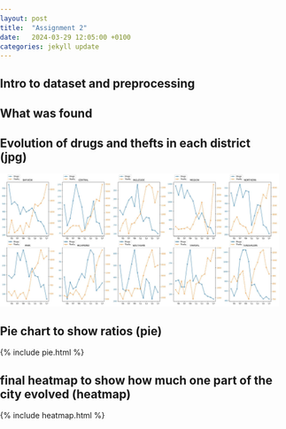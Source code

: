 ```yaml
---
layout: post
title:  "Assignment 2"
date:   2024-03-29 12:05:00 +0100
categories: jekyll update
---
```


<link rel="stylesheet" href="http://cdn.pydata.org/bokeh/release/bokeh-1.4.0.min.css" type="text/css" />
<script type="text/javascript" src="https://cdn.pydata.org/bokeh/release/bokeh-1.4.0.min.js"></script>
<script type="text/javascript">
    Bokeh.set_log_level("info");
</script>

## Intro to dataset and preprocessing

## What was found

## Evolution of drugs and thefts in each district (jpg)
![IMAGE ALT TEXT HERE](https://raw.githubusercontent.com/jonasmark97/SocialData/main/assignment2/drugs_and_thefts_in_pds.jpg)

## Pie chart to show ratios (pie)

{% include pie.html %}
<!-- similar : https://dmnfarrell.github.io/plotting/embed-bokeh-plots-jekyll -->



## final heatmap to show how much one part of the city evolved (heatmap)


{% include heatmap.html %}
<!-- https://rsandstroem.github.io/GeoMapsFoliumDemo.html -->


<html>
<head>
    <meta http-equiv="content-type" content="text/html; charset=UTF-8" />
        <script>
            L_NO_TOUCH = false;
            L_DISABLE_3D = false;
        </script>    
    <style>html, body {width: 100%;height: 100%;margin: 0;padding: 0;}</style>
    <style>#map {position:absolute;top:0;bottom:0;right:0;left:0;}</style>
    <script src="https://cdn.jsdelivr.net/npm/leaflet@1.9.3/dist/leaflet.js"></script>
    <script src="https://code.jquery.com/jquery-3.7.1.min.js"></script>
    <script src="https://cdn.jsdelivr.net/npm/bootstrap@5.2.2/dist/js/bootstrap.bundle.min.js"></script>
    <script src="https://cdnjs.cloudflare.com/ajax/libs/Leaflet.awesome-markers/2.0.2/leaflet.awesome-markers.js"></script>
    <link rel="stylesheet" href="https://cdn.jsdelivr.net/npm/leaflet@1.9.3/dist/leaflet.css"/>
    <link rel="stylesheet" href="https://cdn.jsdelivr.net/npm/bootstrap@5.2.2/dist/css/bootstrap.min.css"/>
    <link rel="stylesheet" href="https://netdna.bootstrapcdn.com/bootstrap/3.0.0/css/bootstrap.min.css"/>
    <link rel="stylesheet" href="https://cdn.jsdelivr.net/npm/@fortawesome/fontawesome-free@6.2.0/css/all.min.css"/>
    <link rel="stylesheet" href="https://cdnjs.cloudflare.com/ajax/libs/Leaflet.awesome-markers/2.0.2/leaflet.awesome-markers.css"/>
    <link rel="stylesheet" href="https://cdn.jsdelivr.net/gh/python-visualization/folium/folium/templates/leaflet.awesome.rotate.min.css"/>
            <meta name="viewport" content="width=device-width,
                initial-scale=1.0, maximum-scale=1.0, user-scalable=no" />
            <style>
                #map_de76939c3146833392966f46595a95da {
                    position: relative;
                    width: 100.0%;
                    height: 100.0%;
                    left: 0.0%;
                    top: 0.0%;
                }
                .leaflet-container { font-size: 1rem; }
            </style>
    <script src="https://cdn.jsdelivr.net/npm/iso8601-js-period@0.2.1/iso8601.min.js"></script>
    <script src="https://cdn.jsdelivr.net/npm/leaflet-timedimension@1.1.1/dist/leaflet.timedimension.min.js"></script>
    <script src="https://cdn.jsdelivr.net/gh/python-visualization/folium/folium/templates/pa7_hm.min.js"></script>
    <script src="https://cdn.jsdelivr.net/gh/python-visualization/folium/folium/templates/pa7_leaflet_hm.min.js"></script>
    <link rel="stylesheet" href="https://cdn.jsdelivr.net/npm/leaflet-timedimension@1.1.1/dist/leaflet.timedimension.control.css"/>
            <script>
                var TDHeatmap = L.TimeDimension.Layer.extend({
            initialize: function(data, options) {
                var heatmapCfg = {
                    radius: 15,
                    blur: 0.8,
                    maxOpacity: 1.,
                    scaleRadius: false,
                    useLocalExtrema: false,
                    latField: 'lat',
                    lngField: 'lng',
                    valueField: 'count',
                    defaultWeight : 1,
                };
                heatmapCfg = $.extend({}, heatmapCfg, options.heatmapOptions || {});
                var layer = new HeatmapOverlay(heatmapCfg);
                L.TimeDimension.Layer.prototype.initialize.call(this, layer, options);
                this._currentLoadedTime = 0;
                this._currentTimeData = {
                    data: []
                    };
                this.data= data;
                this.defaultWeight = heatmapCfg.defaultWeight || 1;
            },
            onAdd: function(map) {
                L.TimeDimension.Layer.prototype.onAdd.call(this, map);
                map.addLayer(this._baseLayer);
                if (this._timeDimension) {
                    this._getDataForTime(this._timeDimension.getCurrentTime());
                }
            },
            _onNewTimeLoading: function(ev) {
                this._getDataForTime(ev.time);
                return;
            },
            isReady: function(time) {
                return (this._currentLoadedTime == time);
            },
            _update: function() {
                this._baseLayer.setData(this._currentTimeData);
                return true;
            },
            _getDataForTime: function(time) {
                    delete this._currentTimeData.data;
                    this._currentTimeData.data = [];
                    var data = this.data[time-1];
                    for (var i = 0; i < data.length; i++) {
                        this._currentTimeData.data.push({
                                lat: data[i][0],
                                lng: data[i][1],
                                count: data[i].length>2 ? data[i][2] : this.defaultWeight
                            });
                        }
                    this._currentLoadedTime = time;
                    if (this._timeDimension && time == this._timeDimension.getCurrentTime() && !this._timeDimension.isLoading()) {
                        this._update();
                    }
                    this.fire('timeload', {
                        time: time
                    });
                }
        });
        L.Control.TimeDimensionCustom = L.Control.TimeDimension.extend({
            initialize: function(index, options) {
                var playerOptions = {
                    buffer: 1,
                    minBufferReady: -1
                    };
                options.playerOptions = $.extend({}, playerOptions, options.playerOptions || {});
                L.Control.TimeDimension.prototype.initialize.call(this, options);
                this.index = index;
                },
            _getDisplayDateFormat: function(date){
                return this.index[date.getTime()-1];
                }
            });
            </script>
                
</head>
<body>
            <div class="folium-map" id="map_de76939c3146833392966f46595a95da" ></div>
        
</body>
<script>
            var map_de76939c3146833392966f46595a95da = L.map(
                "map_de76939c3146833392966f46595a95da",
                {
                    center: [37.71705149869417, -122.46157252910858],
                    crs: L.CRS.EPSG3857,
                    zoom: 16,
                    zoomControl: true,
                    preferCanvas: false,
                }
            );
            var tile_layer_53c09ac4f84c754c6516711de60f3630 = L.tileLayer(
                "https://tile.openstreetmap.org/{z}/{x}/{y}.png",
                {"attribution": "\u0026copy; \u003ca href=\"https://www.openstreetmap.org/copyright\"\u003eOpenStreetMap\u003c/a\u003e contributors", "detectRetina": false, "maxNativeZoom": 19, "maxZoom": 19, "minZoom": 0, "noWrap": false, "opacity": 1, "subdomains": "abc", "tms": false}
            );       
            tile_layer_53c09ac4f84c754c6516711de60f3630.addTo(map_de76939c3146833392966f46595a95da);
            var times = [1, 2, 3, 4, 5, 6, 7, 8, 9, 10, 11, 12, 13, 14, 15, 16, 17, 18, 19, 20, 21, 22, 23, 24, 25, 26, 27, 28, 29];
            map_de76939c3146833392966f46595a95da.timeDimension = L.timeDimension(
                {times : times, currentTime: new Date(1)}
            );
            var heat_map_b999899b7546a2f3298dd7b4c0fd3eb5Control = new L.Control.TimeDimensionCustom(['2004-01-01 - 2004-07-01', '2004-07-01 - 2004-12-30', '2004-12-30 - 2005-06-30', '2005-06-30 - 2005-12-29', '2005-12-29 - 2006-06-29', '2006-06-29 - 2006-12-28', '2006-12-28 - 2007-06-28', '2007-06-28 - 2007-12-27', '2007-12-27 - 2008-06-26', '2008-06-26 - 2008-12-25', '2008-12-25 - 2009-06-25', '2009-06-25 - 2009-12-24', '2009-12-24 - 2010-06-24', '2010-06-24 - 2010-12-23', '2010-12-23 - 2011-06-23', '2011-06-23 - 2011-12-22', '2011-12-22 - 2012-06-21', '2012-06-21 - 2012-12-20', '2012-12-20 - 2013-06-20', '2013-06-20 - 2013-12-19', '2013-12-19 - 2014-06-19', '2014-06-19 - 2014-12-18', '2014-12-18 - 2015-06-18', '2015-06-18 - 2015-12-17', '2015-12-17 - 2016-06-16', '2016-06-16 - 2016-12-15', '2016-12-15 - 2017-06-15', '2017-06-15 - 2017-12-14', '2017-12-14 - 2018-06-14'], {
                autoPlay: false,
                backwardButton: true,
                displayDate: true,
                forwardButton: true,
                limitMinimumRange: 5,
                limitSliders: true,
                loopButton: true,
                maxSpeed: 10,
                minSpeed: 0.1,
                playButton: true,
                playReverseButton: true,
                position: "bottomleft",
                speedSlider: true,
                speedStep: 0.1,
                styleNS: "leaflet-control-timecontrol",
                timeSlider: true,
                timeSliderDrapUpdate: false,
                timeSteps: 1
                })
                .addTo(map_de76939c3146833392966f46595a95da);
            var heat_map_b999899b7546a2f3298dd7b4c0fd3eb5 = new TDHeatmap([[[37.717858450682, -122.459007287896], [37.7142777029165, -122.470460335016], [37.7142870357216, -122.465297952543], [37.7131513670285, -122.462567358755], [37.7372366796908, -122.501143602274], [37.7535313317951, -122.492546957108], [37.7133647785888, -122.467152849824], [37.7179460198845, -122.469398560874], [37.7143591434181, -122.463051534022], [37.7347481502337, -122.494457608573], [37.7143072754455, -122.462601335051], [37.7142492282589, -122.463058810955], [37.7098427794823, -122.457441212767], [37.7178681219403, -122.472711742243], [37.7269346350353, -122.477976682169], [37.7218453001655, -122.456139817644], [37.7356169338764, -122.504756153505], [37.7324560758767, -122.474954469048], [37.7649124226287, -122.467516984807], [37.7179460198845, -122.469398560874], [37.7143072754455, -122.462601335051], [37.7201245877973, -122.483106168758], [37.7179460198845, -122.469398560874], [37.7142802754298, -122.466196824714], [37.7182328376965, -122.457144413016], [37.7181702716916, -122.461768606977], [37.7649124226287, -122.467516984807], [37.737101635092, -122.504223156735], [37.7453555419744, -122.486667576213], [37.7407725915928, -122.46542994935], [37.7569726687335, -122.499233824237], [37.761339931633, -122.505923256341], [37.7200226970519, -122.459197268735], [37.7165823568091, -122.451156677698], [37.7578872950164, -122.499367590387], [37.7657802707819, -122.469653471768], [37.7166530820689, -122.45964389425], [37.7269346350353, -122.477976682169], [37.7131513670285, -122.462567358755], [37.7165704166066, -122.462623051686], [37.7114947413395, -122.467025622661], [37.7188118558665, -122.466314132362], [37.7603107892719, -122.46605188157], [37.7131513670285, -122.462567358755], [37.7599480188036, -122.49507752033], [37.7599480188036, -122.49507752033], [37.7182328376965, -122.457144413016], [37.7535313317951, -122.492546957108], [37.7651576309384, -122.483685636306], [37.7127427627667, -122.458950727523], [37.7657802707819, -122.469653471768], [37.7142492282589, -122.463058810955], [37.7425000003836, -122.486948607632], [37.7131059853618, -122.460830178051], [37.7182328376965, -122.457144413016], [37.7569125939178, -122.501926488328], [37.7209624248526, -122.454032307039], [37.7209971945958, -122.451233784157], [37.7469819400244, -122.492159215022], [37.7143072754455, -122.462601335051], [37.7188118558665, -122.466314132362], [37.7537879722664, -122.507539443431]], [[37.7142492282589, -122.463058810955], [37.7152360301002, -122.463441431261], [37.7576994964286, -122.503655868677], [37.7577146041665, -122.483712088955], [37.7166530820689, -122.45964389425], [37.7209451616295, -122.478278206332], [37.7143314917678, -122.46665575558], [37.7177679603233, -122.453376738796], [37.7603760935224, -122.506996377686], [37.7142870357216, -122.465297952543], [37.7140300686351, -122.462587100361], [37.7118507107143, -122.458941248116], [37.7140350941097, -122.454154436499], [37.7199676396628, -122.459717824828], [37.7113866951345, -122.459004238156], [37.7142492282589, -122.463058810955], [37.7556306137644, -122.465655683424], [37.7156200951951, -122.46261524978], [37.764212636164, -122.505117314988], [37.7140971125797, -122.460846769263], [37.7146865272453, -122.462536698567], [37.7168760142087, -122.454155554931], [37.7158015157251, -122.460896260583], [37.7411502930258, -122.497118440128], [37.7132375345136, -122.45756787173], [37.7191443988258, -122.459123785556], [37.7607552216056, -122.498425622053], [37.7142667342706, -122.467994568564], [37.7143383856094, -122.465758487681], [37.7143072754455, -122.462601335051], [37.7161883644075, -122.459128428238], [37.7161892601946, -122.458990143467], [37.7173075851019, -122.450460158907], [37.7140300686351, -122.462587100361], [37.7192631593814, -122.448886981236], [37.7142870357216, -122.465297952543], [37.7173763675496, -122.452640263253], [37.745219775282, -122.489744247466], [37.7610814665401, -122.469395337774], [37.7177679603233, -122.453376738796], [37.7140300686351, -122.462587100361], [37.7142492282589, -122.463058810955], [37.7411502930258, -122.497118440128], [37.7607552216056, -122.498425622053], [37.7612284691152, -122.466045142005], [37.7197235691208, -122.467611722068], [37.7165269181456, -122.461422911465], [37.7612284691152, -122.466045142005], [37.7142870357216, -122.465297952543], [37.7143245782455, -122.46755454771], [37.7143591434181, -122.463051534022], [37.7142492282589, -122.463058810955], [37.7541294391677, -122.480237011043], [37.7143160430082, -122.468455810909], [37.7114523851458, -122.457550604445], [37.7170139649442, -122.468861133129], [37.7143591434181, -122.463051534022], [37.7142870357216, -122.465297952543], [37.7140971125797, -122.460846769263], [37.7607552216056, -122.498425622053], [37.7143383856094, -122.465758487681], [37.7199676396628, -122.459717824828], [37.7161694707236, -122.450378171669], [37.7166493235963, -122.450052599592], [37.7607552216056, -122.498425622053], [37.7565031787514, -122.488381188799], [37.7152193506189, -122.465379737846], [37.7143591434181, -122.463051534022], [37.7148602682687, -122.4542979309], [37.7539775965639, -122.503257080708], [37.7143072754455, -122.462601335051], [37.7605643626043, -122.502710973792], [37.7140971125797, -122.460846769263], [37.7142870357216, -122.465297952543], [37.7122295043027, -122.460831873054], [37.714949488487, -122.471555654261], [37.7157590448332, -122.45905376889], [37.7565031787514, -122.488381188799], [37.7607552216056, -122.498425622053], [37.7602791548447, -122.509138997226], [37.7142870357216, -122.465297952543], [37.7141810333299, -122.462665168645], [37.7140300686351, -122.462587100361], [37.7192631593814, -122.448886981236], [37.7143072754455, -122.462601335051], [37.7356169338764, -122.504756153505], [37.7118507107143, -122.458941248116], [37.7197235691208, -122.467611722068], [37.7486923627494, -122.475015882924], [37.7142667342706, -122.467994568564], [37.7142870357216, -122.465297952543], [37.7143591434181, -122.463051534022], [37.7141810333299, -122.462665168645], [37.7143314917678, -122.46665575558], [37.7132375345136, -122.45756787173], [37.7166731148325, -122.4720075569], [37.7216303057636, -122.471671980313], [37.714950853585, -122.460861739121], [37.7552532788958, -122.474328834782], [37.7556306137644, -122.465655683424], [37.7161892601946, -122.458990143467]], [[37.7140300686351, -122.462587100361], [37.7187936431951, -122.468877005913], [37.7646706819131, -122.492798780414], [37.7644357771555, -122.478325615864], [37.7574698367316, -122.508936002109], [37.7182850506967, -122.459697877114], [37.719146228206, -122.458239351566], [37.7574698367316, -122.508936002109], [37.7339497680852, -122.489713969124], [37.7132375345136, -122.45756787173], [37.7618407137885, -122.473784185909], [37.7132375345136, -122.45756787173], [37.7182328376965, -122.457144413016], [37.7166731148325, -122.4720075569], [37.7640678322158, -122.466861035773], [37.7143059429287, -122.469358835309], [37.7195724418996, -122.45121003664], [37.7152143764463, -122.466140430297], [37.750293774549, -122.501924796671], [37.7161694707236, -122.450378171669], [37.7232444026187, -122.453105673073], [37.7149076280596, -122.459045161417], [37.7149076280596, -122.459045161417], [37.755328180203, -122.508685524013], [37.712422462064, -122.467070918281], [37.7182850506967, -122.459697877114], [37.7161694707236, -122.450378171669], [37.7114523851458, -122.457550604445], [37.716093227753, -122.469816867515], [37.7416298223516, -122.486273394351], [37.7166716454511, -122.457604574133], [37.7122957734584, -122.459014364327], [37.7527256561676, -122.489188317452], [37.7165704166066, -122.462623051686], [37.7603604579815, -122.508618537938], [37.7405957499546, -122.467244523327], [37.7166731148325, -122.4720075569], [37.7209509913653, -122.458249653315], [37.7209451616295, -122.478278206332], [37.7142802754298, -122.466196824714], [37.7132158370223, -122.460831252681], [37.7232725511033, -122.453645949494], [37.7118507107143, -122.458941248116], [37.7583178183287, -122.489586406506], [37.7123393549078, -122.460832957856], [37.7174536407426, -122.459070767323], [37.7507643359183, -122.491208042582], [37.7422906550671, -122.471359190111], [37.7122957734584, -122.459014364327], [37.7132375345136, -122.45756787173], [37.7123623937181, -122.457559461122], [37.7123623937181, -122.457559461122], [37.7161041087083, -122.468015550686], [37.71227214699, -122.462578724061], [37.7132158370223, -122.460831252681], [37.7616987104115, -122.477012148616], [37.7143072754455, -122.462601335051], [37.7165823568091, -122.451156677698], [37.7118507107143, -122.458941248116], [37.7528682814355, -122.485982800091], [37.7122295043027, -122.460831873054], [37.7400468963664, -122.501272457664], [37.7192631593814, -122.448886981236], [37.7599975524506, -122.471923482818], [37.7348538591668, -122.493405491138], [37.7165269181456, -122.461422911465], [37.7141960994308, -122.469356888345], [37.7122295043027, -122.460831873054], [37.7416298223516, -122.486273394351], [37.7143059429287, -122.469358835309], [37.7603604579815, -122.508618537938], [37.7170368178682, -122.459137143668], [37.7587369401797, -122.480078191341], [37.7616987104115, -122.477012148616], [37.7148602682687, -122.4542979309], [37.741576771929, -122.487479226936], [37.7485506736262, -122.478222524441], [37.7143059429287, -122.469358835309], [37.7114264431602, -122.462317070221], [37.7152360301002, -122.463441431261], [37.7113249681306, -122.460564524171], [37.741976120786, -122.498732152894], [37.760455135593, -122.506477779592], [37.741576771929, -122.487479226936], [37.7590912473065, -122.492408331405], [37.7122295043027, -122.460831873054], [37.713610097844, -122.462629596635], [37.7165704166066, -122.462623051686], [37.7123623937181, -122.457559461122], [37.7166022242004, -122.45906215946]], [[37.7196838086111, -122.451646151403], [37.71227214699, -122.462578724061], [37.7207792345388, -122.476068979376], [37.7200389488195, -122.453090606815], [37.759359129467, -122.487579002555], [37.714970324741, -122.454264273625], [37.7417618186593, -122.504618718637], [37.7580279337414, -122.496154807465], [37.7098427794823, -122.457441212767], [37.755238212322, -122.472072620471], [37.7151948453327, -122.478943772791], [37.720661454192, -122.470696629184], [37.7143059429287, -122.469358835309], [37.7174536407426, -122.459070767323], [37.7131719024717, -122.459023622401], [37.7114349669499, -122.460534777512], [37.7165823568091, -122.451156677698], [37.7196838086111, -122.451646151403], [37.7606612431421, -122.500564879153], [37.7142870357216, -122.465297952543], [37.7143591434181, -122.463051534022], [37.7114349669499, -122.460534777512], [37.7175299238695, -122.453055320632], [37.7310650253315, -122.474855245908], [37.7140300686351, -122.462587100361], [37.7469406002838, -122.493092822446], [37.7417821541687, -122.50301919912], [37.7326506910402, -122.476944963925], [37.7218515767905, -122.454106542383], [37.7403800206576, -122.493775123202], [37.7140300686351, -122.462587100361], [37.7524238425389, -122.475277682886], [37.7131276841881, -122.45756661137], [37.7166716454511, -122.457604574133], [37.7152075746582, -122.46717438325], [37.7589732042341, -122.474726848505], [37.7164758973784, -122.453994369282], [37.7140109101974, -122.457576302609], [37.7394765462922, -122.492708772491], [37.741976120786, -122.498732152894], [37.755238212322, -122.472072620471], [37.7191893908295, -122.451882643621], [37.7179460198845, -122.469398560874], [37.7482355583917, -122.484124168106], [37.7467019621641, -122.476469876632], [37.721366146529, -122.473667284081], [37.7518574031398, -122.468274696704], [37.7454970541317, -122.483454941853], [37.7403800206576, -122.493775123202], [37.7140109101974, -122.457576302609], [37.7604217436805, -122.505928450155], [37.7131719024717, -122.459023622401], [37.7131719024717, -122.459023622401], [37.7394765462922, -122.492708772491], [37.7604217436805, -122.505928450155], [37.7606612431421, -122.500564879153], [37.714273566002, -122.46709224036], [37.7269346350353, -122.477976682169], [37.7098427794823, -122.457441212767], [37.7269905310192, -122.474899151628], [37.7218515767905, -122.454106542383], [37.7141960994308, -122.469356888345], [37.734695309728, -122.497146879611], [37.7142870357216, -122.465297952543], [37.7161270613125, -122.47157095888], [37.7166997550834, -122.453123371318], [37.7604217436805, -122.505928450155], [37.7131719024717, -122.459023622401], [37.7142870357216, -122.465297952543], [37.7143591434181, -122.463051534022], [37.7131719024717, -122.459023622401], [37.7344273568433, -122.493306568195], [37.7509494468209, -122.487055899123], [37.714970324741, -122.454264273625], [37.7140562686562, -122.459033097784], [37.7152017720854, -122.468075662537]], [[37.7142735660512, -122.467092240422], [37.7142735660512, -122.467092240422], [37.7166731148325, -122.4720075569], [37.7142285364699, -122.465757150563], [37.7554304009231, -122.471458320583], [37.7361327501488, -122.505293554362], [37.7382267446043, -122.478639909837], [37.7449360129248, -122.496174258778], [37.7131719025215, -122.459023622429], [37.7339628095797, -122.469690574301], [37.7395144841605, -122.471094957311], [37.7652356709474, -122.479938124833], [37.7143059429287, -122.469358835309], [37.7604701887043, -122.504857136892], [37.7113249681306, -122.460564524171], [37.7142870357714, -122.465297952571], [37.7142870357714, -122.465297952571], [37.7142735660512, -122.467092240422], [37.721845300133, -122.45613981767], [37.7136151594856, -122.465362817213], [37.7529616147664, -122.505405273955], [37.760894831461, -122.495211501581], [37.7361327501488, -122.505293554362], [37.713212153484, -122.453457575203], [37.7449360129248, -122.496174258778], [37.7152131089356, -122.470702981341], [37.7465091842228, -122.502873913699], [37.7180189135392, -122.452187573593], [37.7398586789148, -122.50555668207], [37.7122721470398, -122.462578724089], [37.7180189135392, -122.452187573593], [37.7136151594856, -122.465362817213], [37.7652356709474, -122.479938124833], [37.7567333082645, -122.48316581827], [37.7180189135392, -122.452187573593], [37.7123623937181, -122.457559461122], [37.7132375345136, -122.45756787173], [37.7142735660512, -122.467092240422], [37.7652356709474, -122.479938124833], [37.7165269181456, -122.461422911465], [37.7573688206746, -122.489060747577], [37.7604701887043, -122.504857136892], [37.75702872804, -122.476469914829], [37.7382267446043, -122.478639909837], [37.7114349669499, -122.460534777512], [37.713212153484, -122.453457575203], [37.714949488487, -122.471555654261], [37.746978490438, -122.470232290654], [37.7218383351998, -122.459203629169], [37.7199366014523, -122.463109633334], [37.7373835804639, -122.497792779886], [37.7652356709474, -122.479938124833], [37.7513958957007, -122.497242493708], [37.7230650556781, -122.483569270838], [37.7282096253944, -122.478697901862], [37.7462903582647, -122.488285419636], [37.715759044883, -122.459053768918], [37.7114349669499, -122.460534777512], [37.746978490438, -122.470232290654], [37.7132375345136, -122.45756787173], [37.7165823567765, -122.451156677724], [37.7131719025215, -122.459023622429], [37.7403329886376, -122.466448582438], [37.7114349669499, -122.460534777512], [37.7611873127468, -122.509430766055], [37.7382267446043, -122.478639909837], [37.7398586789148, -122.50555668207]], [[37.7142061994955, -122.468453865278], [37.7554304009231, -122.471458320583], [37.7143072754952, -122.462601335079], [37.7334533832393, -122.480108502626], [37.7334533832393, -122.480108502626], [37.718904930055, -122.451184184034], [37.7142285364699, -122.465757150563], [37.7142285364699, -122.465757150563], [37.7166022241679, -122.459062159486], [37.746372213363, -122.460250504208], [37.7221806155432, -122.451680599356], [37.7484287265216, -122.501793654733], [37.7460692960988, -122.470497743507], [37.7339497680852, -122.489713969124], [37.7484287265216, -122.501793654733], [37.7601211649838, -122.470333832184], [37.7334533832393, -122.480108502626], [37.7372969424771, -122.480142269522], [37.7269346350353, -122.477976682169], [37.7142735660512, -122.467092240422], [37.7167604871895, -122.453238606448], [37.7448887958961, -122.497244551675], [37.7142870357714, -122.465297952571], [37.7528622159294, -122.486120945061], [37.7142285364699, -122.465757150563], [37.7142492282589, -122.463058810955], [37.7172260101462, -122.452237051812], [37.7206727702957, -122.469032107434], [37.7567392559933, -122.483027657134], [37.7230849825376, -122.452757708661], [37.7101113689453, -122.457065443748], [37.7652356709474, -122.479938124833], [37.7142285364699, -122.465757150563], [37.7196568106082, -122.468949944941], [37.716116173321, -122.465318650258], [37.718904930055, -122.451184184034], [37.7388214326705, -122.48560378101], [37.7142777029657, -122.470460335079], [37.7339497680852, -122.489713969124], [37.7158015157251, -122.460896260583], [37.7161602874371, -122.467575234432], [37.7143072754952, -122.462601335079], [37.7211298126754, -122.449768933547], [37.7467042130554, -122.498447651758], [37.7142870357714, -122.465297952571], [37.7161602874371, -122.467575234432], [37.7482355583917, -122.484124168106], [37.7230849825376, -122.452757708661], [37.7484287265216, -122.501793654733], [37.7142870357714, -122.465297952571], [37.7132375345136, -122.45756787173], [37.7652356709474, -122.479938124833], [37.7269905309861, -122.474899151688], [37.7142735660512, -122.467092240422], [37.7141207605828, -122.457577558464], [37.7143072754952, -122.462601335079], [37.7565441668135, -122.487450276657], [37.7510903881084, -122.505275194098], [37.7412040526022, -122.495913769237], [37.7142777029657, -122.470460335079], [37.7111712111054, -122.462542742654], [37.7125679058034, -122.468560148984], [37.7149076281095, -122.459045161445], [37.746372213363, -122.460250504208], [37.7125679058034, -122.468560148984], [37.7226698409659, -122.454042089738], [37.7356875478591, -122.494594918746], [37.7542031661459, -122.49803444236], [37.7142285364699, -122.465757150563], [37.7142870357714, -122.465297952571], [37.7142777029657, -122.470460335079]], [[37.7139872622666, -122.460845506311], [37.7131719025215, -122.459023622429], [37.7131719025215, -122.459023622429], [37.737284225119, -122.500066465451], [37.7358852910396, -122.502126153641], [37.7142870357714, -122.465297952571], [37.7587840702253, -122.479007763695], [37.7142870357714, -122.465297952571], [37.7319093127999, -122.493717344481], [37.7149076281095, -122.459045161445], [37.7149076281095, -122.459045161445], [37.7554304009231, -122.471458320583], [37.7145953647927, -122.462674073198], [37.7269346350353, -122.477976682169], [37.75702872804, -122.476469914829], [37.7131059853618, -122.460830178051], [37.7235847920198, -122.46177141337], [37.7149076281095, -122.459045161445], [37.7143072754952, -122.462601335079], [37.7142667343198, -122.467994568627], [37.7612223864673, -122.466183301937], [37.7143072754952, -122.462601335079], [37.7607866651906, -122.49897469428], [37.7104303663335, -122.470488304174], [37.7131719025215, -122.459023622429], [37.7423423755105, -122.491766085538], [37.75702872804, -122.476469914829], [37.714056268706, -122.459033097812], [37.7142870357714, -122.465297952571], [37.7167402896688, -122.484627525859], [37.7214603602462, -122.450592192985], [37.7269346350353, -122.477976682169], [37.7651576309345, -122.483685636264], [37.7392343637945, -122.466158378631], [37.7156916641103, -122.46089518582], [37.7358852910396, -122.502126153641], [37.7152017720854, -122.468075662537], [37.731854134109, -122.473754991713], [37.7612223864673, -122.466183301937], [37.7149076281095, -122.459045161445], [37.714257207694, -122.468893367579], [37.7598341069365, -122.476813745288], [37.764114780327, -122.465791800721], [37.7131059853618, -122.460830178051], [37.7149076281095, -122.459045161445], [37.7122721470398, -122.462578724089], [37.7149076281095, -122.459045161445], [37.7580279337414, -122.496154807465], [37.7175056761673, -122.474380876986], [37.7285280627465, -122.475647460786], [37.7131719025215, -122.459023622429], [37.7191438534405, -122.459262077122], [37.7131059853618, -122.460830178051], [37.7269346350353, -122.477976682169], [37.7556938548753, -122.506738808355], [37.7131719025215, -122.459023622429], [37.7388214326705, -122.48560378101], [37.7123623937181, -122.457559461122], [37.7521581453178, -122.502055343539], [37.7166731148325, -122.4720075569], [37.7601539438639, -122.47088579904]], [[37.7131719025215, -122.459023622429], [37.7644036412279, -122.500828300284], [37.741909893718, -122.501402195496], [37.7230787059359, -122.452330120871], [37.738502754339, -122.469667218008], [37.7125221266593, -122.462578408347], [37.7142870357714, -122.465297952571], [37.754909311017, -122.50501292569], [37.7139872622666, -122.460845506311], [37.7134259211016, -122.463420372733], [37.7165269181456, -122.461422911465], [37.7131276841881, -122.45756661137], [37.7131059853618, -122.460830178051], [37.7406739267245, -122.465490774809], [37.7423423755105, -122.491766085538], [37.7161650273626, -122.466676958213], [37.7158015157251, -122.460896260583], [37.7142870357714, -122.465297952571], [37.7178681219403, -122.472711742243], [37.7515261072657, -122.495627615683], [37.7131276841881, -122.45756661137], [37.7200226970194, -122.459197268761], [37.7165269181456, -122.461422911465], [37.7124224621133, -122.467070918344], [37.7526238123335, -122.491477827022], [37.7604217436765, -122.505928450113], [37.7141517633377, -122.471584267545], [37.7610343547722, -122.47046761568], [37.7610343547722, -122.47046761568], [37.7173763675171, -122.452640263279], [37.754909311017, -122.50501292569], [37.7176993326583, -122.451373572837], [37.7509967221838, -122.485990461872], [37.7131276841881, -122.45756661137], [37.739213827236, -122.479195470171], [37.7123623937181, -122.457559461122], [37.7149076281095, -122.459045161445], [37.7371425019657, -122.503290611562], [37.7131719025215, -122.459023622429], [37.7611977677632, -122.509134839191], [37.7131059853618, -122.460830178051], [37.7610343547722, -122.47046761568], [37.739213827236, -122.479195470171], [37.7217120395436, -122.467865709779], [37.7131276841881, -122.45756661137], [37.7575113493256, -122.507938390993], [37.7131719025215, -122.459023622429], [37.7143059429287, -122.469358835309], [37.7507409941128, -122.470949968903], [37.7515261072657, -122.495627615683], [37.7149076281095, -122.459045161445], [37.7507409941128, -122.470949968903], [37.739213827236, -122.479195470171], [37.7149076281095, -122.459045161445], [37.7389578621082, -122.504492271158], [37.7142870357714, -122.465297952571], [37.753940727391, -122.484523428479], [37.7418586754526, -122.502476627033], [37.7139872622666, -122.460845506311], [37.7178681219403, -122.472711742243], [37.7131719025215, -122.459023622429], [37.7610343547722, -122.47046761568], [37.7217120395436, -122.467865709779], [37.7131276841881, -122.45756661137], [37.7156594467984, -122.484022205168], [37.7166997550834, -122.453123371318], [37.7136085947191, -122.46625997954], [37.7149076281095, -122.459045161445], [37.7161694707734, -122.450378171697], [37.7510028379661, -122.485852322842]], [[37.7196731119854, -122.46715214334], [37.713212153484, -122.453457575203], [37.7485024705607, -122.479293683101], [37.7485024705607, -122.479293683101], [37.7140300686849, -122.462587100389], [37.7166997550834, -122.453123371318], [37.764005093998, -122.465784159577], [37.7131513670783, -122.462567358783], [37.7425000003836, -122.486948607632], [37.7582553935243, -122.470204768702], [37.7644357771555, -122.478325615864], [37.7157941113743, -122.451871901484], [37.745119007457, -122.492031656525], [37.7152017720854, -122.468075662537], [37.715759044883, -122.459053768918], [37.7142870357714, -122.465297952571], [37.7152017720854, -122.468075662537], [37.7537488789382, -122.508484670978], [37.7165939435299, -122.460220368221], [37.7152017720854, -122.468075662537], [37.7507299236582, -122.470581131459], [37.7131059853618, -122.460830178051], [37.7182313382106, -122.460208220388], [37.7579683424839, -122.476684519586], [37.7448354454237, -122.498454436298], [37.7412994875354, -122.493770937819], [37.7523765941526, -122.476293569369], [37.7425000003836, -122.486948607632], [37.7220824843735, -122.450118345451], [37.7179201750515, -122.45378738963], [37.7182296774126, -122.458161001096], [37.7484541996522, -122.480368298354], [37.7131719025215, -122.459023622429], [37.7175145654024, -122.449359068183], [37.7547080249878, -122.465661428629], [37.7500360244879, -122.486921364371], [37.734623708357, -122.475102006298], [37.7217527657015, -122.449293553642], [37.7131719025215, -122.459023622429], [37.7191487202727, -122.45722107329], [37.7618897349525, -122.472660952812], [37.7161270612793, -122.471570958941], [37.7098427794823, -122.457441212767], [37.7131719025215, -122.459023622429], [37.7123623937181, -122.457559461122], [37.7123623937181, -122.457559461122], [37.7618897349525, -122.472660952812], [37.7507299236582, -122.470581131459], [37.7569283462625, -122.478739118807], [37.7469879658281, -122.492021076817], [37.7608398098949, -122.474857450906], [37.713212153484, -122.453457575203], [37.7319093127999, -122.493717344481], [37.7285280627465, -122.475647460786], [37.7408687976127, -122.503413441778], [37.7598341069365, -122.476813745288], [37.7339686193292, -122.495555297731], [37.7616987104058, -122.477012148678], [37.7201245877973, -122.483106168758], [37.7475559158885, -122.479160707866], [37.7611977677632, -122.509134839191], [37.7123623937181, -122.457559461122], [37.7131059853618, -122.460830178051], [37.7454904911478, -122.504881906487], [37.7644357771555, -122.478325615864], [37.7191438534405, -122.459262077122], [37.7269905309861, -122.474899151688], [37.7319093127999, -122.493717344481], [37.7158621157209, -122.45072448593], [37.7582553935243, -122.470204768702], [37.7149728603848, -122.457586282765], [37.7184522746858, -122.485070779954], [37.7191418613626, -122.461301563433], [37.7230650556781, -122.483569270838], [37.7148630090118, -122.45758514144], [37.7463849390552, -122.486144343227], [37.7173441808579, -122.453830696624], [37.7142870357714, -122.465297952571], [37.7502392261856, -122.503136192316], [37.7423423755105, -122.491766085538], [37.715759044883, -122.459053768918], [37.7523765941526, -122.476293569369], [37.7083458881709, -122.4630137487], [37.7561210154405, -122.496954931819], [37.7587444132108, -122.501502815129], [37.7123623937181, -122.457559461122], [37.7475559158885, -122.479160707866], [37.7397231592142, -122.466991112144], [37.7114349669499, -122.460534777512], [37.7111712111054, -122.462542742654], [37.7408687976127, -122.503413441778], [37.7502392261856, -122.503136192316], [37.7561210154405, -122.496954931819], [37.7397231592142, -122.466991112144], [37.7602791548408, -122.509138997184], [37.7602791548408, -122.509138997184], [37.7149076281095, -122.459045161445], [37.713212153484, -122.453457575203], [37.7131719025215, -122.459023622429], [37.714949488487, -122.471555654261], [37.7475559158885, -122.479160707866], [37.755794687003, -122.504458309386], [37.7372897506591, -122.499928312906], [37.7576809933458, -122.483160761794], [37.7217527657015, -122.449293553642], [37.7111712111054, -122.462542742654], [37.7143072754952, -122.462601335079], [37.7149076281095, -122.459045161445], [37.7184522746858, -122.485070779954], [37.7101113689453, -122.457065443748], [37.7182296774126, -122.458161001096], [37.715759044883, -122.459053768918], [37.7641959847822, -122.50351544396], [37.7232444025861, -122.453105673099], [37.7425000003836, -122.486948607632], [37.7122957735082, -122.459014364355], [37.7148602682687, -122.4542979309], [37.7324560758435, -122.474954469109], [37.7131513670783, -122.462567358783], [37.7611977677632, -122.509134839191], [37.7651576309345, -122.483685636264], [37.7542868645673, -122.475406790673]], [[37.7454072603708, -122.507027928212], [37.7209451616295, -122.478278206332], [37.7370955085743, -122.504361268704], [37.7101113689453, -122.457065443748], [37.7644357771555, -122.478325615864], [37.7332513868343, -122.484652312858], [37.7341345585828, -122.491789525948], [37.7563445000487, -122.470967156063], [37.7284733135245, -122.465406784905], [37.7371957016584, -122.502079395387], [37.7408907892304, -122.465828621989], [37.7602791548408, -122.509138997184], [37.7114523851458, -122.457550604445], [37.7537519445835, -122.488807893358], [37.7537519445835, -122.488807893358], [37.7148630090118, -122.45758514144], [37.7188554080533, -122.45106073931], [37.7174871282718, -122.461467578211], [37.7643095016705, -122.50297457672], [37.7591319277938, -122.472123002902], [37.7180113935182, -122.453710329436], [37.7518052039672, -122.489193234476], [37.7283272767993, -122.467737439144], [37.7234556762132, -122.454114133559], [37.7210571460375, -122.475222189932], [37.7209454201879, -122.460152208945], [37.7095409511491, -122.457669348077], [37.7606612431382, -122.500564879111], [37.7542574998749, -122.496827017192], [37.7593749309263, -122.485980962978], [37.7604217436765, -122.505928450113], [37.7131719025215, -122.459023622429], [37.7284733135245, -122.465406784905], [37.7348538591354, -122.493405491095], [37.7371957016584, -122.502079395387], [37.7644357771555, -122.478325615864], [37.7532317456883, -122.500595528494], [37.7356169338764, -122.504756153505], [37.7383318785384, -122.49792635108], [37.753940727391, -122.484523428479], [37.7371957016584, -122.502079395387], [37.7409281890178, -122.466026150018], [37.7142735660512, -122.467092240422], [37.7230650556781, -122.483569270838], [37.7614820910625, -122.502708098898], [37.7611873127468, -122.509430766055], [37.7453614866316, -122.486529435183], [37.7616508667173, -122.478062746383], [37.764114780327, -122.465791800721], [37.7536737023903, -122.489322837068], [37.7383318785384, -122.49792635108], [37.764441968542, -122.478187458009], [37.7475873109622, -122.462004856329], [37.7513958957007, -122.497242493708], [37.7343107546291, -122.499194862709], [37.7123623937181, -122.457559461122], [37.7122525448134, -122.457558060156], [37.7394172712622, -122.473292342506], [37.7397134866222, -122.487349492204], [37.7142802754796, -122.466196824742], [37.745213763856, -122.489882382882], [37.7211298126754, -122.449768933547], [37.7142870357714, -122.465297952571], [37.7173763675171, -122.452640263279], [37.7475873109622, -122.462004856329], [37.7423112678986, -122.491236457576], [37.7142870357714, -122.465297952571], [37.7593749309263, -122.485980962978], [37.7131059853618, -122.460830178051], [37.7131059853618, -122.460830178051], [37.7518870787623, -122.508238363207], [37.7475873109622, -122.462004856329], [37.7644357771555, -122.478325615864], [37.7161081370835, -122.467116584026], [37.7095409511491, -122.457669348077], [37.7211298126754, -122.449768933547], [37.7563444999623, -122.470967156303], [37.7114947413887, -122.467025622724], [37.7356169338764, -122.504756153505], [37.7403329886376, -122.466448582438], [37.735465762973, -122.506714460434], [37.7095409511491, -122.457669348077], [37.7095409511491, -122.457669348077], [37.7542574998749, -122.496827017192], [37.7179580458693, -122.467595819546], [37.7594771529851, -122.505792141869], [37.7284733135245, -122.465406784905], [37.7224406576708, -122.462199065147], [37.713212153484, -122.453457575203], [37.7542423608244, -122.476422775529], [37.7594771529851, -122.505792141869], [37.7591319277938, -122.472123002902], [37.7546871389934, -122.487179093939], [37.742751055487, -122.48374209376], [37.7639886953347, -122.467384516611], [37.7397134866222, -122.487349492204], [37.7169955762334, -122.462698182843], [37.7269346350353, -122.477976682169], [37.7604217436765, -122.505928450113], [37.7153408443649, -122.459119721729], [37.7481676180147, -122.507747058887], [37.7218545299767, -122.453100274824], [37.7188554080533, -122.45106073931], [37.7212867951182, -122.48496497357], [37.7161892601946, -122.458990143467], [37.7411979727421, -122.496051891642], [37.7602791548408, -122.509138997184], [37.7511900024311, -122.503132908503], [37.7616987104058, -122.477012148678], [37.7423112678986, -122.491236457576], [37.7211298126754, -122.449768933547], [37.7368129188976, -122.486177330467], [37.7191063131951, -122.454019795696], [37.7230650556781, -122.483569270838], [37.7101113689453, -122.457065443748], [37.7543545100977, -122.494685368844], [37.7169955762334, -122.462698182843], [37.7460753397163, -122.470359608661], [37.7479929794604, -122.469557388627], [37.7167604871895, -122.453238606448], [37.7319093127999, -122.493717344481], [37.7389000144845, -122.468117499815], [37.7347048536654, -122.471569224175], [37.7188554080533, -122.45106073931]], [[37.7143383856094, -122.465758487681], [37.7639267607191, -122.470072641493], [37.7206801512303, -122.467994921271], [37.7141042228513, -122.45217394346], [37.7142870357714, -122.465297952571], [37.7152075746582, -122.46717438325], [37.7606446338656, -122.502190456107], [37.7166716454511, -122.457604574133], [37.718302204766, -122.474444639595], [37.7416710543106, -122.485337854398], [37.7370955085743, -122.504361268704], [37.7155536666978, -122.473644075533], [37.7141042228513, -122.45217394346], [37.719271391777, -122.473387952501], [37.7206801512303, -122.467994921271], [37.7148410029985, -122.460860547597], [37.7142870357714, -122.465297952571], [37.7155536666978, -122.473644075533], [37.7604217436765, -122.505928450113], [37.7642126361601, -122.505117314946], [37.7143245782455, -122.46755454771], [37.7529325245007, -122.504876017462], [37.7506625909817, -122.493490973001], [37.7548225972778, -122.484106878907], [37.7416710543106, -122.485337854398], [37.7142285364699, -122.465757150563], [37.714950853585, -122.460861739121], [37.7388979772261, -122.485073892257], [37.713317784448, -122.472875861339], [37.7142870357714, -122.465297952571], [37.7148410029985, -122.460860547597], [37.755490974053, -122.49053399959], [37.7460753397163, -122.470359608661], [37.7641129859889, -122.507259973388], [37.7506625909817, -122.493490973001], [37.7310310952757, -122.471796877153], [37.7389000144845, -122.468117499815], [37.7582643904268, -122.490796957229], [37.7204812445224, -122.450103999378], [37.7214861537621, -122.448901055914], [37.7528210513913, -122.487047719423], [37.7370955085743, -122.504361268704], [37.7124224621133, -122.467070918344], [37.7345946149873, -122.477982448114], [37.7563444999623, -122.470967156303], [37.7218388160354, -122.458183462747], [37.7530422085728, -122.504883710633], [37.7602507742526, -122.508610840765], [37.7181737933349, -122.454082474077], [37.7454904911478, -122.504881906487], [37.7461650752937, -122.489879409244], [37.7372428168504, -122.501005490165], [37.7155536666978, -122.473644075533], [37.7142870357714, -122.465297952571], [37.7422940493099, -122.492837145959], [37.713317784448, -122.472875861339], [37.7640368477306, -122.466309668238], [37.713317784448, -122.472875861339], [37.716636765559, -122.461424508784], [37.7469879658281, -122.492021076817], [37.7505108267455, -122.476164369698], [37.7218350997702, -122.460223723163], [37.7218350997702, -122.460223723163], [37.714950853585, -122.460861739121], [37.7143383856094, -122.465758487681], [37.7640092603113, -122.487970923249], [37.7143383856094, -122.465758487681], [37.7604217436765, -122.505928450113], [37.7310650252983, -122.474855245968], [37.7641129859889, -122.507259973388], [37.7523884488118, -122.496836356475], [37.7506625909817, -122.493490973001], [37.7269905309861, -122.474899151688], [37.7140300686849, -122.462587100389], [37.7375981623262, -122.493533876963], [37.7418586754526, -122.502476627033], [37.7164758973784, -122.453994369282], [37.7126462940411, -122.472166254258], [37.7144905570474, -122.45897172288], [37.7269905309861, -122.474899151688], [37.7427177681108, -122.483190343565], [37.7143245782455, -122.46755454771], [37.7131719025215, -122.459023622429], [37.718800112012, -122.467975280838], [37.7408907892304, -122.465828621989], [37.7141517633377, -122.471584267545], [37.7181737933349, -122.454082474077], [37.7142870357714, -122.465297952571], [37.7165823567765, -122.451156677724], [37.7461650752937, -122.489879409244], [37.7374527164974, -122.475287886078], [37.7174108935444, -122.457611171012], [37.7424755874655, -122.468219946996], [37.7469879658281, -122.492021076817], [37.7166716454511, -122.457604574133], [37.7153408443649, -122.459119721729], [37.7513958957007, -122.497242493708], [37.7140300686849, -122.462587100389], [37.7596658144363, -122.501502160824], [37.7232444025861, -122.453105673099], [37.7152075746582, -122.46717438325], [37.7565339497722, -122.466861872366], [37.7374527164974, -122.475287886078], [37.739369112935, -122.474363372765], [37.7583489365523, -122.468058625769], [37.7152075746582, -122.46717438325], [37.7604217436765, -122.505928450113], [37.7269905309861, -122.474899151688], [37.755490974053, -122.49053399959], [37.7131719025215, -122.459023622429], [37.7411871223913, -122.475539360283], [37.7164758973784, -122.453994369282], [37.7285280627465, -122.475647460786], [37.7615571997075, -122.480205513431], [37.7602695362749, -122.509380941427], [37.7614820910625, -122.502708098898], [37.754271820119, -122.477000628921], [37.718302204766, -122.474444639595], [37.7513958957007, -122.497242493708], [37.755490974053, -122.49053399959], [37.7345946149873, -122.477982448114], [37.7143383856094, -122.465758487681], [37.7143383856094, -122.465758487681], [37.7128548330419, -122.45415493801], [37.744773684881, -122.479035226306], [37.7370955085743, -122.504361268704], [37.75702872804, -122.476469914829], [37.7218388160354, -122.458183462747], [37.7180113935182, -122.453710329436], [37.7181737933349, -122.454082474077], [37.7583489365523, -122.468058625769], [37.7124224621133, -122.467070918344], [37.7560563366521, -122.470882714358], [37.764029830097, -122.509399613079], [37.7614820910625, -122.502708098898], [37.7642126361601, -122.505117314946], [37.719271391777, -122.473387952501], [37.7288667186056, -122.471946967138], [37.7206801512303, -122.467994921271], [37.7415017085875, -122.468560221679], [37.7614151950915, -122.483423075911], [37.7422940493099, -122.492837145959], [37.7218388160354, -122.458183462747], [37.744821827583, -122.477967578957], [37.7460753397163, -122.470359608661], [37.7424755874655, -122.468219946996], [37.7375981623262, -122.493533876963], [37.7397231592142, -122.466991112144], [37.7087695889643, -122.463283123185], [37.7541139484437, -122.478088507183], [37.7548225972778, -122.484106878907]], [[37.7269905309861, -122.474899151688], [37.7471303076135, -122.488801137627], [37.7375981623262, -122.493533876963], [37.7509555134247, -122.486917757785], [37.7412040526022, -122.495913769237], [37.7226960153069, -122.453173740595], [37.7473607388223, -122.483584674534], [37.7540969002795, -122.479688370076], [37.717012889076, -122.46899941712], [37.7411871223913, -122.475539360283], [37.7566859879871, -122.48423713252], [37.7143314917678, -122.46665575558], [37.7156903218239, -122.471071293807], [37.7595181400948, -122.504858903024], [37.7473832292684, -122.503412543895], [37.7355260405879, -122.497663279456], [37.7611793380662, -122.488779912993], [37.7616987104058, -122.477012148678], [37.75702872804, -122.476469914829], [37.7171734075622, -122.472570418291], [37.7331999479192, -122.48626920863], [37.7552061309392, -122.475400988225], [37.7226936689425, -122.453035427847], [37.7114264431602, -122.462317070221], [37.7507299236582, -122.470581131459], [37.7171734075622, -122.472570418291], [37.7400446774718, -122.479850844002], [37.7218545299767, -122.453100274824], [37.7411871223913, -122.475539360283], [37.7161694707734, -122.450378171697], [37.7489481538192, -122.490003460833], [37.7616987104058, -122.477012148678], [37.7610551730348, -122.490394532662], [37.7400982322055, -122.478639064427], [37.7427981411965, -122.482671108989], [37.7511597552502, -122.502602943274], [37.7143314917678, -122.46665575558], [37.7331999479192, -122.48626920863], [37.7269905309861, -122.474899151688], [37.7206928290134, -122.466197131288], [37.7269494355268, -122.476039359733], [37.7500507338725, -122.507419382826], [37.7489761196111, -122.469017532947], [37.7473832292684, -122.503412543895], [37.7457801115567, -122.477027580961], [37.7485176034723, -122.49978712069], [37.745119007457, -122.492031656525], [37.7230787059359, -122.452330120871], [37.7426827272368, -122.504754306896], [37.7450305770718, -122.494032406571], [37.7167604871895, -122.453238606448], [37.7165823567765, -122.451156677724], [37.7230650556781, -122.483569270838], [37.7136085947191, -122.46625997954], [37.7218383351998, -122.459203629169], [37.7411084322211, -122.498053966204], [37.7345305716932, -122.482795874875], [37.7325199293917, -122.472156761057], [37.717012889076, -122.46899941712], [37.7269346350353, -122.477976682169], [37.7412040526022, -122.495913769237], [37.748758534021, -122.494291805204], [37.7226936689425, -122.453035427847], [37.7400982322055, -122.478639064427], [37.7485506736205, -122.478222524502], [37.7617188794147, -122.497348283336], [37.7226936689425, -122.453035427847], [37.7485176034723, -122.49978712069], [37.7583590979713, -122.488650452246], [37.745119007457, -122.492031656525], [37.7114264431602, -122.462317070221], [37.7218319130591, -122.461240360351], [37.7131719025215, -122.459023622429], [37.7485176034723, -122.49978712069], [37.7548758494877, -122.504460520978], [37.7218383351998, -122.459203629169], [37.7269905309861, -122.474899151688], [37.7608009113292, -122.497350766766], [37.7557885593283, -122.504596456058], [37.7394765462922, -122.492708772491], [37.7355260405879, -122.497663279456], [37.7375981623262, -122.493533876963], [37.717012889076, -122.46899941712], [37.7548618294012, -122.506084076977], [37.7528814554189, -122.466080987733], [37.7659245297691, -122.466442684206], [37.7140300686849, -122.462587100389], [37.7269905309861, -122.474899151688], [37.7617188794147, -122.497348283336], [37.7090658367364, -122.468580569498], [37.7400446774718, -122.479850844002], [37.7525760457193, -122.492550483345], [37.7530746463096, -122.501660918485], [37.7525821196813, -122.492412338321], [37.7136085947191, -122.46625997954], [37.7528814554189, -122.466080987733], [37.7226936689425, -122.453035427847], [37.7409281890178, -122.466026150018], [37.7345465623222, -122.479371623098], [37.7411084322211, -122.498053966204], [37.7226960153069, -122.453173740595], [37.7548618294012, -122.506084076977], [37.7507299236582, -122.470581131459], [37.7640727562871, -122.508331560272], [37.7473832292684, -122.503412543895], [37.7525821196813, -122.492412338321], [37.7347048536654, -122.471569224175], [37.7489761196111, -122.469017532947], [37.713317784448, -122.472875861339], [37.7489481538192, -122.490003460833], [37.7206928290134, -122.466197131288], [37.7616987104058, -122.477012148678], [37.7483276233936, -122.504075561515], [37.7450305770718, -122.494032406571], [37.7450305770718, -122.494032406571], [37.7525760457193, -122.492550483345], [37.7198828827892, -122.450407087784], [37.7595181400948, -122.504858903024], [37.7136085947191, -122.46625997954], [37.7175145654024, -122.449359068183], [37.7190118676786, -122.480450749459], [37.7477919273928, -122.473810572545], [37.7167604871895, -122.453238606448], [37.7175145654024, -122.449359068183], [37.7548758494877, -122.504460520978], [37.7471303076135, -122.488801137627], [37.7618897349525, -122.472660952812], [37.7460859380247, -122.490421757079], [37.7211298126754, -122.449768933547], [37.7617188794147, -122.497348283336], [37.7525760457193, -122.492550483345], [37.7581759300115, -122.492801089937], [37.713212153484, -122.453457575203], [37.7156903218239, -122.471071293807], [37.7140300686849, -122.462587100389], [37.7608009113292, -122.497350766766], [37.7483276233936, -122.504075561515], [37.7457801115567, -122.477027580961], [37.7422001134349, -122.494979336342], [37.7090658367364, -122.468580569498], [37.7090658367364, -122.468580569498], [37.7140300686849, -122.462587100389], [37.7568750834085, -122.479948981848], [37.7124224621133, -122.467070918344], [37.7355260405879, -122.497663279456], [37.7530746463096, -122.501660918485], [37.7557885593283, -122.504596456058], [37.7552061309392, -122.475400988225], [37.721845300133, -122.45613981767], [37.7394765462922, -122.492708772491], [37.7659245297691, -122.466442684206], [37.7540969002795, -122.479688370076], [37.75702872804, -122.476469914829], [37.745119007457, -122.492031656525], [37.7473607388223, -122.483584674534], [37.7411084322211, -122.498053966204], [37.7581759300115, -122.492801089937], [37.7583035716828, -122.469130005097], [37.7422001134349, -122.494979336342], [37.75702872804, -122.476469914829], [37.7426827272368, -122.504754306896], [37.7400446774718, -122.479850844002], [37.7611793380662, -122.488779912993], [37.7156903218239, -122.471071293807], [37.7400982322055, -122.478639064427], [37.7552061309392, -122.475400988225]], [[37.7210803010507, -122.44964547844], [37.7450874844987, -122.465425126265], [37.7171734075622, -122.472570418291], [37.7416851422034, -122.505162046753], [37.7142870357714, -122.465297952571], [37.7170502915577, -122.463462539252], [37.7513958957007, -122.497242493708], [37.7387826159442, -122.467958510843], [37.7610874791415, -122.469257173004], [37.7170502915577, -122.463462539252], [37.7500507338725, -122.507419382826], [37.7426348151432, -122.505825184185], [37.7131059853618, -122.460830178051], [37.7492033096696, -122.504617425624], [37.7557885593283, -122.504596456058], [37.7218388160354, -122.458183462747], [37.7083113093416, -122.465692704424], [37.7546871389934, -122.487179093939], [37.7149076281095, -122.459045161445], [37.7370955085743, -122.504361268704], [37.7587927593312, -122.500434981615], [37.7548618294012, -122.506084076977], [37.7556938548753, -122.506738808355], [37.7528682814355, -122.485982800091], [37.721851576758, -122.454106542409], [37.7143072754952, -122.462601335079], [37.7647236593974, -122.471801564759], [37.7212993969001, -122.452120848441], [37.7594300421128, -122.506863242713], [37.7425154431409, -122.489097848555], [37.7173075851019, -122.450460158907], [37.7426348151432, -122.505825184185], [37.7587927593312, -122.500434981615], [37.7269346350353, -122.477976682169], [37.7425154431409, -122.489097848555], [37.7641983052261, -122.483687312026], [37.7191443988258, -122.459123785556], [37.7387826159442, -122.467958510843], [37.7408208732724, -122.504484775464], [37.7425154431409, -122.489097848555], [37.7644781578695, -122.477376524003], [37.7424682353625, -122.490170246651], [37.7478887512754, -122.471614076013], [37.7083113093416, -122.465692704424], [37.7644822717327, -122.497083052824], [37.7492033096696, -122.504617425624], [37.7141207605828, -122.457577558464], [37.7157715048394, -122.450634805259], [37.7173075851019, -122.450460158907], [37.7426348151432, -122.505825184185], [37.7096659348557, -122.459238962788], [37.7556938548753, -122.506738808355], [37.7127427627667, -122.458950727523], [37.7478887512754, -122.471614076013], [37.741576771929, -122.487479226936], [37.7610874791415, -122.469257173004], [37.7454904911478, -122.504881906487], [37.7083113093416, -122.465692704424], [37.7285280627465, -122.475647460786], [37.7603760935184, -122.506996377643], [37.7399024885845, -122.483065539449], [37.7528682814355, -122.485982800091], [37.7546871389934, -122.487179093939], [37.7170502915577, -122.463462539252], [37.7083113093416, -122.465692704424], [37.7492033096696, -122.504617425624], [37.7556938548753, -122.506738808355], [37.7603760935184, -122.506996377643], [37.7285280627465, -122.475647460786], [37.7610874791415, -122.469257173004], [37.7556938548753, -122.506738808355], [37.7142870357714, -122.465297952571], [37.7478887512754, -122.471614076013], [37.721851576758, -122.454106542409], [37.7528682814355, -122.485982800091], [37.7500507338725, -122.507419382826], [37.7370955085743, -122.504361268704], [37.7408687976127, -122.503413441778], [37.7096659348557, -122.459238962788], [37.7557885593283, -122.504596456058], [37.7507581202493, -122.491346173679], [37.7546871389934, -122.487179093939], [37.7642466949322, -122.482616358251], [37.7131059853618, -122.460830178051], [37.7507581202493, -122.491346173679], [37.713317784448, -122.472875861339], [37.7454904911478, -122.504881906487], [37.7644781578695, -122.477376524003]], [[37.7411502930258, -122.497118440128], [37.7148410029985, -122.460860547597], [37.7603201652156, -122.486643620293], [37.7144266315131, -122.477103962053], [37.7604217436765, -122.505928450113], [37.7529095579138, -122.485047597598], [37.7131513670783, -122.462567358783], [37.7148630090118, -122.45758514144], [37.7608812255848, -122.496832619948], [37.7512384809617, -122.502058268402], [37.7143615498756, -122.49206801734], [37.7529095579138, -122.485047597598], [37.7649596797552, -122.466444373211], [37.7148410029985, -122.460860547597], [37.7512384809617, -122.502058268402], [37.7412321400763, -122.474492434891], [37.761292552214, -122.506994366516], [37.7185034297988, -122.448923003183], [37.7620804256086, -122.468320110335], [37.7566386989894, -122.48530927401], [37.7530272493065, -122.502733365885], [37.7185034297988, -122.448923003183], [37.7654460715825, -122.477309120603], [37.7556938548753, -122.506738808355], [37.7607393538653, -122.500046092785], [37.7529095579138, -122.485047597598], [37.7655432430254, -122.475117888283], [37.7482355583917, -122.484124168106], [37.717018811037, -122.460158081483], [37.717018811037, -122.460158081483], [37.7525283595112, -122.493621111209], [37.758889724515, -122.476605418987], [37.761292552214, -122.506994366516], [37.7640368477306, -122.466309668238], [37.7333278001875, -122.48288811119], [37.7129669171438, -122.485186968095], [37.7161892601946, -122.458990143467], [37.7113866951843, -122.459004238184], [37.758889724515, -122.476605418987], [37.7113866951843, -122.459004238184], [37.7142285364699, -122.465757150563], [37.7388979772261, -122.485073892257], [37.7405525708434, -122.491112504162], [37.7604217436765, -122.505928450113], [37.716636765559, -122.461424508784], [37.717018811037, -122.460158081483], [37.7649596797552, -122.466444373211], [37.7640988194064, -122.505659605577], [37.7567392559933, -122.483027657134], [37.714056268706, -122.459033097812], [37.7640368477306, -122.466309668238], [37.7206928290134, -122.466197131288], [37.7553179362578, -122.470006927328], [37.716636765559, -122.461424508784], [37.7649596797552, -122.466444373211], [37.7113866951843, -122.459004238184], [37.7333278001875, -122.48288811119], [37.7640368477306, -122.466309668238], [37.7583178183287, -122.489586406506], [37.7645850676771, -122.474981516339], [37.7144981006436, -122.456135952303], [37.7603201652156, -122.486643620293], [37.758889724515, -122.476605418987], [37.7649596797552, -122.466444373211], [37.7566386989894, -122.48530927401], [37.7113756097878, -122.469226495642], [37.761292552214, -122.506994366516], [37.7556938548753, -122.506738808355], [37.717018811037, -122.460158081483], [37.7206928290134, -122.466197131288], [37.717018811037, -122.460158081483], [37.7525283595112, -122.493621111209], [37.7113756097878, -122.469226495642], [37.7529095579138, -122.485047597598]], [[37.7189473544116, -122.475182025103], [37.7611284654889, -122.468323725539], [37.7611917840336, -122.509273006377], [37.7611917840336, -122.509273006377], [37.7469406002838, -122.493092822446], [37.7180189135392, -122.452187573593], [37.7147622213038, -122.451498293829], [37.715188066657, -122.469738991974], [37.7588249915979, -122.500984772756], [37.7098427794823, -122.457441212767], [37.7227622431119, -122.459276311131], [37.7325986366747, -122.475519166314], [37.7180189135392, -122.452187573593], [37.7533820084234, -122.474337719657], [37.7620977895856, -122.469946151223], [37.7525283595112, -122.493621111209], [37.7098427794823, -122.457441212767], [37.7188183405988, -122.465418865611], [37.7542423608244, -122.476422775529], [37.7230650556781, -122.483569270838], [37.7424682353625, -122.490170246651], [37.7467019621641, -122.476469876632], [37.7149076281095, -122.459045161445], [37.7525283595112, -122.493621111209], [37.7576994964286, -122.503655868677], [37.7143615498756, -122.49206801734], [37.7449772076953, -122.495242219508], [37.7180189135392, -122.452187573593], [37.7173763675171, -122.452640263279], [37.7393348874931, -122.495921855843], [37.7166716454511, -122.457604574133], [37.7411359080162, -122.476627629573], [37.7227622431119, -122.459276311131], [37.7269346350353, -122.477976682169], [37.741976120786, -122.498732152894], [37.7503347598201, -122.500990298409], [37.759312212504, -122.509142189402], [37.7542091772086, -122.497896290625], [37.7090535284733, -122.462558090961], [37.7269346350353, -122.477976682169], [37.7143615498756, -122.49206801734], [37.7639406486616, -122.468452446283], [37.7521520465602, -122.502193485487], [37.7147622213038, -122.451498293829], [37.7424682353625, -122.490170246651], [37.7533820084234, -122.474337719657], [37.7424682353625, -122.490170246651], [37.7166716454511, -122.457604574133], [37.7571475802086, -122.496570262485], [37.7197301627348, -122.466712834635], [37.7090535284733, -122.462558090961], [37.7611917840336, -122.509273006377], [37.715188066657, -122.469738991974], [37.7161892601946, -122.458990143467], [37.7386311452993, -122.489900944871], [37.7098427794823, -122.457441212767], [37.7647297486264, -122.471663398777], [37.7393348874931, -122.495921855843], [37.7521520465602, -122.502193485487], [37.7149076281095, -122.459045161445], [37.7588249915979, -122.500984772756], [37.7183893897271, -122.483221163696], [37.723215798772, -122.468930729447], [37.7218420337998, -122.457163368614], [37.7503347598201, -122.500990298409], [37.7525283595112, -122.493621111209], [37.7197301627348, -122.466712834635], [37.7166569724342, -122.474170989826], [37.755794687003, -122.504458309386], [37.7389000144845, -122.468117499815], [37.7153708832151, -122.473821292774], [37.7183893897271, -122.483221163696], [37.7188183405988, -122.465418865611], [37.7542091772086, -122.497896290625], [37.7647297486264, -122.471663398777], [37.7393348874931, -122.495921855843], [37.7189473544116, -122.475182025103], [37.7620804256086, -122.468320110335], [37.7171408545629, -122.475662603868], [37.7144266315131, -122.477103962053], [37.7153708832151, -122.473821292774], [37.7386311452993, -122.489900944871], [37.7141207605828, -122.457577558464], [37.7129265842453, -122.472734350084], [37.7418433104386, -122.504098918667], [37.7644357771555, -122.478325615864], [37.759312212504, -122.509142189402], [37.7197301627348, -122.466712834635], [37.7337024260432, -122.488072515362], [37.7647297486264, -122.471663398777], [37.7449772076953, -122.495242219508], [37.7588249915979, -122.500984772756], [37.7523765941526, -122.476293569369], [37.7148410029985, -122.460860547597], [37.7614820910625, -122.502708098898], [37.7161892601946, -122.458990143467]], [[37.7465091842228, -122.502873913699], [37.7420246370177, -122.497659321493], [37.745455715408, -122.505956832053], [37.7375981623262, -122.493533876963], [37.7158819884297, -122.462548704941], [37.7523765941526, -122.476293569369], [37.7564558154867, -122.489454690723], [37.7565026643507, -122.466332510064], [37.7173835692586, -122.450562512299], [37.7111829888904, -122.463046011221], [37.7465091842228, -122.502873913699], [37.7111829888904, -122.463046011221], [37.7171734075622, -122.472570418291], [37.7170377145475, -122.458998858476], [37.740814746452, -122.504622894323], [37.718051791223, -122.476289294393], [37.745455715408, -122.505956832053], [37.7161650273626, -122.466676958213], [37.7478887512754, -122.471614076013], [37.7173835692586, -122.450562512299], [37.7285280627465, -122.475647460786], [37.7564558154867, -122.489454690723], [37.7196203126593, -122.466711558382], [37.7285280627465, -122.475647460786], [37.7564558154867, -122.489454690723], [37.7170377145475, -122.458998858476], [37.7191432082019, -122.460144375502], [37.7143591434181, -122.463051534022], [37.7150845133779, -122.478938817191], [37.7325199293917, -122.472156761057], [37.7143591434181, -122.463051534022], [37.7169988805638, -122.471554113527], [37.7196203126593, -122.466711558382], [37.7285280627465, -122.475647460786], [37.7269346350353, -122.477976682169], [37.7114020806423, -122.470361091717], [37.7640368477306, -122.466309668238], [37.7420951774494, -122.475732191676], [37.7150845133779, -122.478938817191], [37.7209509913653, -122.458249653315], [37.7230650556781, -122.483569270838], [37.7191432082019, -122.460144375502], [37.7230650556781, -122.483569270838], [37.7142285364699, -122.465757150563], [37.7522051557865, -122.500982380417], [37.7226960153069, -122.453173740595], [37.7144179707516, -122.491949364794], [37.7490902393754, -122.486787821099], [37.7173835692586, -122.450562512299], [37.7640368477306, -122.466309668238], [37.7423737279324, -122.492316502247], [37.7490902393754, -122.486787821099], [37.7156903218239, -122.471071293807], [37.7143615498756, -122.49206801734], [37.7140109101974, -122.457576302609], [37.7269346350353, -122.477976682169], [37.7616839282748, -122.478613197686], [37.764005093998, -122.465784159577], [37.7208100202846, -122.477017344534], [37.7269346350353, -122.477976682169], [37.7535951575186, -122.489868656046], [37.7170183576976, -122.468095817463], [37.7140109101974, -122.457576302609], [37.7640368477306, -122.466309668238], [37.7375981623262, -122.493533876963], [37.7490902393754, -122.486787821099], [37.7363035167145, -122.491459552338], [37.7389000144845, -122.468117499815], [37.7536663477896, -122.468347214975], [37.7465091842228, -122.502873913699], [37.7269346350353, -122.477976682169], [37.7363035167145, -122.491459552338], [37.7285280627465, -122.475647460786], [37.7142285364699, -122.465757150563], [37.7391936403273, -122.499134239027], [37.7608812255848, -122.496832619948], [37.7114020806423, -122.470361091717], [37.7420246370177, -122.497659321493], [37.721722712546, -122.452051804571], [37.7449772076953, -122.495242219508], [37.7209509913653, -122.458249653315], [37.75702872804, -122.476469914829], [37.7285280627465, -122.475647460786], [37.7208636413947, -122.462742150716], [37.7363035167145, -122.491459552338], [37.7614820910625, -122.502708098898], [37.7375981623262, -122.493533876963], [37.7269346350353, -122.477976682169], [37.7158819884297, -122.462548704941], [37.7565026643507, -122.466332510064], [37.7318335144763, -122.479111707519], [37.7097158565907, -122.45989642253], [37.7477919273928, -122.473810572545], [37.713610097844, -122.462629596635]], [[37.7199707063607, -122.458697506813], [37.7424209532868, -122.491244115905], [37.7230849825376, -122.452757708661], [37.7205665781933, -122.484903847655], [37.7166569724342, -122.474170989826], [37.7389000144845, -122.468117499815], [37.7216221726261, -122.472321912705], [37.7143072754952, -122.462601335079], [37.7320083676978, -122.491433778737], [37.7556466147691, -122.5078070936], [37.7538767370501, -122.505537956642], [37.7227625208891, -122.459138010318], [37.7098427794823, -122.457441212767], [37.7531694538926, -122.499515034352], [37.7142285364699, -122.465757150563], [37.7285280627465, -122.475647460786], [37.7285280627465, -122.475647460786], [37.7226960153069, -122.453173740595], [37.7200190207477, -122.461234022649], [37.7654460715825, -122.477309120603], [37.7594239116233, -122.507001395946], [37.7143072754952, -122.462601335079], [37.7209451616295, -122.478278206332], [37.7421985363468, -122.473417894034], [37.7470179441251, -122.470512186116], [37.7654460715825, -122.477309120603], [37.7538767370501, -122.505537956642], [37.7574509870817, -122.466857142543], [37.7233359587483, -122.475305711203], [37.7460753397163, -122.470359608661], [37.7535951575186, -122.489868656046], [37.7339497680852, -122.489713969124], [37.7230650556781, -122.483569270838], [37.7530041520866, -122.482902296498], [37.7460753397163, -122.470359608661], [37.7200190207477, -122.461234022649], [37.7308014476391, -122.463250963281], [37.7485506736205, -122.478222524502], [37.7339497680852, -122.489713969124], [37.7594239116233, -122.507001395946], [37.7230650556781, -122.483569270838], [37.7227625208891, -122.459138010318], [37.7538767370501, -122.505537956642], [37.718568592495, -122.475381950468], [37.7230650556781, -122.483569270838], [37.7539879658749, -122.483450797581], [37.7157715048394, -122.450634805259], [37.7268863343008, -122.474232354486], [37.7230650556781, -122.483569270838], [37.7184522746858, -122.485070779954], [37.7230650556781, -122.483569270838], [37.7148410029985, -122.460860547597], [37.7556466147691, -122.5078070936], [37.7157715048394, -122.450634805259], [37.7527946244713, -122.507993743835], [37.7142285364699, -122.465757150563], [37.7544030355714, -122.493614314222], [37.7544030355714, -122.493614314222], [37.7339497680852, -122.489713969124], [37.7460753397163, -122.470359608661], [37.7460753397163, -122.470359608661], [37.7460859380247, -122.490421757079]], [[37.7479246180657, -122.470635927118], [37.7485506736205, -122.478222524502], [37.741733634619, -122.504091045323], [37.7656404316299, -122.472923191487], [37.7142802754796, -122.466196824742], [37.7136400953092, -122.452776612178], [37.7528149846179, -122.487185865354], [37.7170346290255, -122.465400905286], [37.7382325664862, -122.487520690593], [37.7206994601174, -122.465305223392], [37.7179177951554, -122.4653420795], [37.713317784448, -122.472875861339], [37.7423112678986, -122.491236457576], [37.7269905309861, -122.474899151688], [37.716636765559, -122.461424508784], [37.7655068886742, -122.473488660933], [37.7230650556781, -122.483569270838], [37.7201245877973, -122.483106168758], [37.7612452855339, -122.508062730307], [37.7640368477306, -122.466309668238], [37.7639886953347, -122.467384516611], [37.713317784448, -122.472875861339], [37.7230650556781, -122.483569270838], [37.750555386248, -122.475144977664], [37.761339931633, -122.505923256341], [37.7383755472632, -122.475207102914], [37.7640678322158, -122.466861035773], [37.750555386248, -122.475144977664], [37.7403838958644, -122.472216514688], [37.7485506736205, -122.478222524502], [37.713317784448, -122.472875861339], [37.713317784448, -122.472875861339], [37.7385977969899, -122.49313633218], [37.7166569724342, -122.474170989826], [37.7651576309345, -122.483685636264], [37.718302204766, -122.474444639595], [37.7136096133032, -122.466121701546], [37.719146228206, -122.458239351566], [37.7206994601174, -122.465305223392], [37.713317784448, -122.472875861339], [37.7385977969899, -122.49313633218], [37.7479246180657, -122.470635927118], [37.7385977969899, -122.49313633218], [37.7140971125797, -122.460846769263], [37.7374245185608, -122.49685717027], [37.7655068886742, -122.473488660933], [37.719146228206, -122.458239351566], [37.7142735660512, -122.467092240422], [37.7640678322158, -122.466861035773], [37.7589792968977, -122.474588693455], [37.713317784448, -122.472875861339], [37.7170174885683, -122.462560108778], [37.7374245185608, -122.49685717027], [37.7136096133032, -122.466121701546], [37.764029830097, -122.509399613079], [37.716636765559, -122.461424508784], [37.7285280627465, -122.475647460786], [37.7479246180657, -122.470635927118], [37.7153708832151, -122.473821292774], [37.7604217436765, -122.505928450113], [37.7230650556781, -122.483569270838], [37.7383755472632, -122.475207102914], [37.713317784448, -122.472875861339], [37.7639886953347, -122.467384516611], [37.7230650556781, -122.483569270838], [37.7230650556781, -122.483569270838], [37.760327629048, -122.508067688112], [37.7346852515112, -122.473232407409], [37.7285280627465, -122.475647460786], [37.7589792968977, -122.474588693455], [37.7374245185608, -122.49685717027], [37.7656404316299, -122.472923191487], [37.7140350941097, -122.454154436499], [37.716636765559, -122.461424508784], [37.7382325664862, -122.487520690593], [37.7285280627465, -122.475647460786], [37.7136400953092, -122.452776612178], [37.7413237486412, -122.466715240174], [37.7230650556781, -122.483569270838], [37.7485506736205, -122.478222524502], [37.7639406486616, -122.468452446283], [37.7221806155432, -122.451680599356], [37.7611977677632, -122.509134839191], [37.7604217436765, -122.505928450113], [37.7172112128612, -122.454275425409], [37.7136400953092, -122.452776612178], [37.7153708832151, -122.473821292774], [37.7201245877973, -122.483106168758], [37.713317784448, -122.472875861339], [37.764441968542, -122.478187458009], [37.713317784448, -122.472875861339]], [[37.7541451649403, -122.478613672878], [37.765114811569, -122.484760636297], [37.7541451649403, -122.478613672878], [37.7226698409659, -122.454042089738], [37.7216221726261, -122.472321912705], [37.7519154485738, -122.507548834827], [37.7142870357714, -122.465297952571], [37.7612864224736, -122.507132523226], [37.7648714506999, -122.468446709177], [37.7210571460375, -122.475222189932], [37.7650182771391, -122.486903421461], [37.7191893908295, -122.451882643621], [37.7519154485738, -122.507548834827], [37.742751055487, -122.48374209376], [37.7536737023903, -122.489322837068], [37.7512866985382, -122.479421254056], [37.7142802754796, -122.466196824742], [37.7092342948044, -122.457902785071], [37.7230650556781, -122.483569270838], [37.761339931633, -122.505923256341], [37.7604217436765, -122.505928450113], [37.761339931633, -122.505923256341], [37.7648714506999, -122.468446709177], [37.75301021474, -122.482764149891], [37.761339931633, -122.505923256341], [37.7495030636812, -122.500335110636], [37.7166425332691, -122.474308079894], [37.7285280627465, -122.475647460786], [37.7114020806423, -122.470361091717], [37.735618286124, -122.495525206303], [37.7615742426174, -122.478605544673], [37.7142777029657, -122.470460335079], [37.7142777029657, -122.470460335079], [37.7552061309392, -122.475400988225], [37.7171734075622, -122.472570418291], [37.7230650556781, -122.483569270838], [37.7460753397163, -122.470359608661], [37.7644781578695, -122.477376524003], [37.753151769181, -122.479552078957], [37.7142735660512, -122.467092240422], [37.7166425332691, -122.474308079894], [37.7644781578695, -122.477376524003], [37.7285280627465, -122.475647460786], [37.7604217436765, -122.505928450113], [37.7523765941526, -122.476293569369], [37.7285280627465, -122.475647460786], [37.7644781578695, -122.477376524003], [37.7142802754796, -122.466196824742], [37.7547817026097, -122.506603059488], [37.7650182771391, -122.486903421461], [37.7142802754796, -122.466196824742], [37.7615742426174, -122.478605544673], [37.7210571460375, -122.475222189932], [37.7230650556781, -122.483569270838], [37.718302204766, -122.474444639595], [37.7519154485738, -122.507548834827], [37.7602791548408, -122.509138997184], [37.7171734075622, -122.472570418291], [37.7592009319027, -122.49241601702], [37.7142285364699, -122.465757150563], [37.7211298126754, -122.449768933547], [37.7602791548408, -122.509138997184], [37.7142285364699, -122.465757150563], [37.7339639657549, -122.492423525911], [37.7460753397163, -122.470359608661], [37.7542423608244, -122.476422775529], [37.7285280627465, -122.475647460786], [37.7352741998848, -122.484126207276], [37.7547817026097, -122.506603059488], [37.7142802754796, -122.466196824742], [37.7615742426174, -122.478605544673], [37.7542423608244, -122.476422775529], [37.7615742426174, -122.478605544673], [37.7512866985382, -122.479421254056], [37.7209451616295, -122.478278206332], [37.7211298126754, -122.449768933547], [37.7512866985382, -122.479421254056], [37.7352741998848, -122.484126207276], [37.7161773062565, -122.484446372975], [37.7604217436765, -122.505928450113], [37.7425302081389, -122.487474767721], [37.760327629048, -122.508067688112], [37.7199994990403, -122.475913774808], [37.718302204766, -122.474444639595], [37.7171734075622, -122.472570418291]], [[37.761339931633, -122.505923256341], [37.7393348874931, -122.495921855843], [37.7604217436765, -122.505928450113], [37.7186893467712, -122.449161344328], [37.7200034810218, -122.462661829128], [37.7142285364699, -122.465757150563], [37.7393348874931, -122.495921855843], [37.7604217436765, -122.505928450113], [37.7347048536654, -122.471569224175], [37.7285280627465, -122.475647460786], [37.7403838958644, -122.472216514688], [37.7209451616295, -122.478278206332], [37.7604217436765, -122.505928450113], [37.7497477550769, -122.471881751236], [37.7415296053051, -122.488549779228], [37.7285280627465, -122.475647460786], [37.7491387887143, -122.507284408181], [37.7648789523041, -122.490114277189], [37.7142285364699, -122.465757150563], [37.7648789523041, -122.490114277189], [37.7655068886742, -122.473488660933], [37.7230650556781, -122.483569270838], [37.7339791028814, -122.467837584123], [37.7644357771555, -122.478325615864], [37.7186305493337, -122.472746120419], [37.7151954280475, -122.468838709176], [37.7488679961125, -122.470595847264], [37.7605024983251, -122.505406538938], [37.7403838958644, -122.472216514688], [37.7408626873427, -122.503551562362], [37.7490737585584, -122.46633572967], [37.7151954280475, -122.468838709176], [37.7481852315563, -122.507290895571], [37.7549242813017, -122.503389286867], [37.7310686578655, -122.477752576219], [37.7608812255848, -122.496832619948], [37.7608812255848, -122.496832619948], [37.7640368477306, -122.466309668238], [37.7142870357714, -122.465297952571], [37.7612284691152, -122.466045142005], [37.7269346350353, -122.477976682169], [37.7604217436765, -122.505928450113], [37.7310686578655, -122.477752576219], [37.7142870357714, -122.465297952571], [37.7488679961125, -122.470595847264], [37.7605024983251, -122.505406538938], [37.723215798772, -122.468930729447], [37.7601312851484, -122.490926507083], [37.7285280627465, -122.475647460786], [37.741042450967, -122.466123201506], [37.7485024705607, -122.479293683101], [37.7081535998314, -122.485736249604], [37.7408626873427, -122.503551562362], [37.7285280627465, -122.475647460786], [37.7481852315563, -122.507290895571], [37.7644357771555, -122.478325615864], [37.7393348874931, -122.495921855843], [37.720956773229, -122.456206712586], [37.7549507375462, -122.502317459234], [37.7491387887143, -122.507284408181], [37.7605024983251, -122.505406538938], [37.7225208462244, -122.450929424436], [37.7490737585584, -122.46633572967], [37.7655068886742, -122.473488660933], [37.7640368477306, -122.466309668238]], [[37.7132391314398, -122.472972400524], [37.7603604579815, -122.508618537938], [37.7142802754796, -122.466196824742], [37.7319093127999, -122.493717344481], [37.731574375139, -122.499055534823], [37.7194529610957, -122.476365700724], [37.760327629048, -122.508067688112], [37.7142870357714, -122.465297952571], [37.7563444999623, -122.470967156303], [37.7210571460375, -122.475222189932], [37.7285280627465, -122.475647460786], [37.7392343639043, -122.466158378634], [37.7392343639043, -122.466158378634], [37.7486451165898, -122.476031718561], [37.7285280627465, -122.475647460786], [37.7485401739221, -122.468383576901], [37.7468720100524, -122.473815511455], [37.760327629048, -122.508067688112], [37.7485401739221, -122.468383576901], [37.7221806155432, -122.451680599356], [37.7221806155432, -122.451680599356], [37.7285280627465, -122.475647460786], [37.7096096121143, -122.469210289942], [37.7278742751614, -122.466043693475], [37.7487068486863, -122.495502769291], [37.7418433104386, -122.504098918667], [37.7603604579815, -122.508618537938], [37.7221806155432, -122.451680599356], [37.7421343132614, -122.497667185376], [37.7554304009231, -122.471458320583], [37.7285280627465, -122.475647460786], [37.7190118676786, -122.480450749459], [37.7489955458884, -122.488931117103], [37.7554304009231, -122.471458320583], [37.7221806155432, -122.451680599356], [37.7230650556781, -122.483569270838], [37.7285280627465, -122.475647460786], [37.7175207437154, -122.457612490504], [37.7285280627465, -122.475647460786], [37.7487068486863, -122.495502769291], [37.7489955458884, -122.488931117103], [37.7612391536405, -122.508200886817], [37.722022925911, -122.474935296304], [37.7612391536405, -122.508200886817], [37.7513958957007, -122.497242493708], [37.753714592061, -122.466733030878], [37.7318791218111, -122.476051213301], [37.7230650556781, -122.483569270838], [37.7534294984843, -122.473265575096]], [[37.7654460715825, -122.477309120603], [37.7142802754796, -122.466196824742], [37.7461167662707, -122.490950525989], [37.717875876111, -122.471631177701], [37.7461167662707, -122.490950525989], [37.749281386124, -122.504070880915], [37.7270184536688, -122.483864303], [37.7269905309861, -122.474899151688], [37.7106523768316, -122.470419561865], [37.7142802754796, -122.466196824742], [37.7269905309861, -122.474899151688], [37.7142802754796, -122.466196824742], [37.7347048537518, -122.471569223936], [37.7647312443602, -122.493328358518], [37.7106523768316, -122.470419561865], [37.7647312443602, -122.493328358518], [37.7270184536688, -122.483864303], [37.7461167662707, -122.490950525989], [37.7347048537518, -122.471569223936], [37.7096096121143, -122.469210289942], [37.722669340282, -122.454180388918], [37.7557885593283, -122.504596456058], [37.7285280627465, -122.475647460786], [37.7143615498756, -122.49206801734], [37.7529325245007, -122.504876017462], [37.7285280627465, -122.475647460786], [37.7557885593283, -122.504596456058], [37.7375981623262, -122.493533876963], [37.7542423608244, -122.476422775529], [37.7537519445835, -122.488807893358], [37.7375981623262, -122.493533876963], [37.760345451726, -122.506470085569], [37.718302204766, -122.474444639595], [37.7199707063607, -122.458697506813], [37.7310301457763, -122.475404902372], [37.7230650556781, -122.483569270838], [37.722669340282, -122.454180388918], [37.7170183576976, -122.468095817463], [37.722669340282, -122.454180388918], [37.7209619241801, -122.454170603042], [37.7495560085762, -122.476226693275], [37.7470829211587, -122.489873458048], [37.760345451726, -122.506470085569], [37.7470829211587, -122.489873458048], [37.7230650556781, -122.483569270838], [37.7166569724342, -122.474170989826], [37.720094319576, -122.453594266394], [37.7170183576976, -122.468095817463]], [[37.7233359587483, -122.475305711203], [37.7170749409232, -122.475551954966], [37.7190118676786, -122.480450749459], [37.7209422170754, -122.461169042517], [37.7640368477306, -122.466309668238], [37.7505108267455, -122.476164369698], [37.7640368477306, -122.466309668238], [37.716146002531, -122.470274893622], [37.7536422594771, -122.488800223843], [37.7461333417376, -122.489349045404], [37.7269346350353, -122.477976682169], [37.7200226970194, -122.459197268761], [37.7461333417376, -122.489349045404], [37.7221732631197, -122.473490320735], [37.7531929151299, -122.478618706027], [37.7209422170754, -122.461169042517], [37.7388214326705, -122.48560378101], [37.7402456154377, -122.475335083415], [37.7209422170754, -122.461169042517], [37.7640368477306, -122.466309668238], [37.7536422594771, -122.488800223843], [37.7346975540144, -122.491277558988], [37.764029830097, -122.509399613079], [37.7388214326705, -122.48560378101], [37.7604217436765, -122.505928450113], [37.7656404316299, -122.472923191487], [37.7491800185422, -122.50762435035], [37.7491800185422, -122.50762435035], [37.764114780327, -122.465791800721], [37.7191006702792, -122.477129085936], [37.7339210114231, -122.493338962272], [37.7604217436765, -122.505928450113], [37.7639738591154, -122.469000635792], [37.7348538591354, -122.493405491095], [37.7656404316299, -122.472923191487], [37.7191006702792, -122.477129085936], [37.7339210114231, -122.493338962272], [37.7513958957007, -122.497242493708], [37.7348538591354, -122.493405491095], [37.7604217436765, -122.505928450113], [37.7418129976319, -122.503547747547], [37.7273325816368, -122.469178987043], [37.7175078879154, -122.477938410258], [37.757538849766, -122.486381609231], [37.7654460715825, -122.477309120603], [37.7426722655889, -122.484261488293], [37.7348538591354, -122.493405491095], [37.7616715706787, -122.498419565443], [37.7616715706787, -122.498419565443], [37.734233148564, -122.486405452655], [37.7168855600811, -122.478604660091], [37.7324560758435, -122.474954469109]], [[37.7616715706787, -122.498419565443], [37.7616715706787, -122.498419565443], [37.7313558108631, -122.497547457953], [37.7579683424839, -122.476684519586], [37.7579683424839, -122.476684519586], [37.7166569724342, -122.474170989826], [37.7347048536654, -122.471569224175], [37.7209451616295, -122.478278206332], [37.7657991134838, -122.466980397004], [37.7209451616295, -122.478278206332], [37.7136151594856, -122.465362817213], [37.7645943730697, -122.496546180937], [37.7136151594856, -122.465362817213], [37.7508481865236, -122.468153900151], [37.7166425332691, -122.474308079894], [37.717014831115, -122.471692570084], [37.7190411765025, -122.474712145926], [37.7168297567164, -122.45149375402], [37.7639267607191, -122.470072641493], [37.7136151594856, -122.465362817213], [37.7644902928075, -122.477111187189], [37.7643941858848, -122.479262124399], [37.7389000144845, -122.468117499815], [37.7136151594856, -122.465362817213], [37.7482387239057, -122.506082455536], [37.7389000144845, -122.468117499815], [37.7639267607191, -122.470072641493], [37.7168297567164, -122.45149375402], [37.7129265842453, -122.472734350084], [37.7387826159442, -122.467958510843], [37.7548758494877, -122.504460520978], [37.7268863343008, -122.474232354486], [37.7423112678986, -122.491236457576], [37.7160835574782, -122.463168508446], [37.7160835574782, -122.463168508446], [37.7141517633377, -122.471584267545], [37.7115756636074, -122.463408651913], [37.764114780327, -122.465791800721], [37.7209422170754, -122.461169042517]], [[37.7166425332691, -122.474308079894], [37.7285280627465, -122.475647460786], [37.7352041958067, -122.501097075112], [37.7148410029985, -122.460860547597], [37.7170616413152, -122.456159794832], [37.7166425332691, -122.47430807989386], [37.749415114191926, -122.47942858540084], [37.72852806274646, -122.47564746078616], [37.71011136894527, -122.45706544374823], [37.714280565502776, -122.46979649578893], [37.714280565502776, -122.46979649578893], [37.74250000038357, -122.48694860763206], [37.7230650556781, -122.4835692708376], [37.73728422511898, -122.50006646545066], [37.76495967975522, -122.46644437321086], [37.72693463503532, -122.477976682169], [37.748513748686506, -122.46268845480265], [37.71973016273476, -122.46671283463463], [37.7230650556781, -122.4835692708376], [37.76495967975522, -122.46644437321086], [37.76209105478033, -122.48891227156469], [37.76042174367652, -122.5059284501129], [37.75161466410736, -122.47047490395698], [37.72094516162954, -122.47827820633243], [37.73321419681584, -122.48552807200062], [37.76400005979816, -122.51033999219838], [37.73321419681584, -122.48552807200062], [37.73352979874502, -122.4793685266477], [37.7230650556781, -122.4835692708376], [37.746367345097305, -122.5060903385528], [37.735305405411, -122.47501197389832], [37.7230650556781, -122.4835692708376], [37.72693463503532, -122.477976682169], [37.746367345097305, -122.5060903385528], [37.735305405411, -122.47501197389832], [37.73828024065526, -122.4774385938328], [37.74607533971634, -122.47035960866106], [37.72852806274646, -122.47564746078616], [37.71895416694501, -122.50022040362988], [37.76205505053629, -122.4667212677576], [37.71606009074984, -122.46577869042486], [37.758790180499, -122.4788696108186]], [[37.71840721533659, -122.44844850028888], [37.722452696226654, -122.45131274828124], [37.740928189017765, -122.4660261500185], [37.76400005979816, -122.51033999219838], [37.7210571460375, -122.47522218993169], [37.73547359332026, -122.49873334552072], [37.76544607158254, -122.47730912060254], [37.76544607158254, -122.47730912060254], [37.76544607158254, -122.47730912060254], [37.74209517744941, -122.47573219167552], [37.71817569386857, -122.45867475471624], [37.71817569386857, -122.45867475471624], [37.73874082911698, -122.48990864960216], [37.7419403771323, -122.50195441125214], [37.71848729872864, -122.48390412024696], [37.7419403771323, -122.50195441125214], [37.72177801405239, -122.46074280623309], [37.72852806274646, -122.47564746078616], [37.76487895230412, -122.4901142771885], [37.76402983009699, -122.50939961307894], [37.765506888674246, -122.47348866093348], [37.71880642468912, -122.4670758003242], [37.76402983009699, -122.50939961307894], [37.716636765558974, -122.46142450878418], [37.765506888674246, -122.47348866093348], [37.73874082911698, -122.48990864960216], [37.765506888674246, -122.47348866093348], [37.71840721533659, -122.44844850028888], [37.70906583673643, -122.46858056949824], [37.74246823536251, -122.49017024665066], [37.74607533971634, -122.47035960866106], [37.75854366902157, -122.5074161871277], [37.74613334173757, -122.48934904540386], [37.72094511959987, -122.46029050580276], [37.76544607158254, -122.47730912060254], [37.7210571460375, -122.47522218993169], [37.76400005979816, -122.51033999219838], [37.76544607158254, -122.47730912060254], [37.76544607158254, -122.47730912060254], [37.75378200391158, -122.50767759733168], [37.72094516162954, -122.47827820633243], [37.7210571460375, -122.47522218993169], [37.72094516162954, -122.47827820633243], [37.71940181416355, -122.47813089080684]], [[37.74769074065539, -122.4760978144278], [37.72094516162954, -122.47827820633243], [37.74173363461903, -122.5040910453232], [37.734623708357, -122.47510200629829], [37.74769074065539, -122.4760978144278], [37.75293252450073, -122.5048760174618], [37.75577522572788, -122.48410286086585], [37.72094516162954, -122.47827820633243], [37.71817519596764, -122.45969802249115], [37.71359502067362, -122.467920558288], [37.7539550259728, -122.48289869410608], [37.73243108759601, -122.46698497155208], [37.75649702489783, -122.48851933577164], [37.74965098837411, -122.47407830515628], [37.75286828143546, -122.48598280009072], [37.72188786737264, -122.4607433930331], [37.763958145955286, -122.46685339305591], [37.738900014484486, -122.46811749981516], [37.738900014484486, -122.46811749981516], [37.7210571460375, -122.47522218993169], [37.74268885512949, -122.50461618346512], [37.738900014484486, -122.46811749981516], [37.75137502795666, -122.47741691811802], [37.71312768418814, -122.45756661136956], [37.74965098837411, -122.47407830515628], [37.74965098837411, -122.47407830515628], [37.7601312851484, -122.49092650708316], [37.75137502795666, -122.47741691811802], [37.74965098837411, -122.47407830515628], [37.74173363461903, -122.5040910453232], [37.74106199465484, -122.45983847545966], [37.75204370947533, -122.48384406402477], [37.734623708357, -122.47510200629829], [37.74173363461903, -122.5040910453232], [37.71534084436495, -122.45911972172928], [37.716885560081096, -122.47860466009053], [37.75286828143546, -122.48598280009072], [37.72333595874829, -122.47530571120306], [37.76003662047383, -122.49307031435052], [37.71968749527175, -122.47632781512624], [37.72852806274646, -122.47564746078616], [37.71859621040678, -122.47824616948304], [37.76486536524112, -122.46858487568656], [37.72333595874829, -122.47530571120306]], [[37.74975380389716, -122.47174361089482], [37.76402983009699, -122.50939961307894], [37.74975380389716, -122.47174361089482], [37.75424236082441, -122.47642277552892], [37.75424236082441, -122.47642277552892], [37.7230650556781, -122.4835692708376], [37.75746983673157, -122.50893600210853], [37.71830220476605, -122.47444463959468], [37.74542491918218, -122.50542844272113], [37.7230650556781, -122.4835692708376], [37.7347048536654, -122.47156922417544], [37.746782093454016, -122.47590260496952], [37.72710957962993, -122.47789432792707], [37.72345567621319, -122.454114133559], [37.72345567621319, -122.454114133559], [37.7230650556781, -122.4835692708376], [37.72096242485262, -122.45403230703862], [37.74687201005236, -122.4738155114547], [37.74023425346268, -122.47561257359476], [37.72096192418008, -122.45417060304167], [37.72096192418008, -122.45417060304167], [37.760871968294566, -122.4957506599586], [37.719645915371295, -122.4707513477188], [37.73828383469711, -122.48510062151249], [37.754145164940255, -122.47861367287804], [37.721689065949136, -122.4712437172864], [37.760871968294566, -122.4957506599586], [37.74975380389716, -122.47174361089482], [37.73394976808516, -122.48971396912424], [37.71011136894527, -122.45706544374823], [37.74975380389716, -122.47174361089482], [37.76403684773055, -122.46630966823771], [37.71011136894527, -122.45706544374823], [37.71469452757733, -122.485226315294]], [[37.72852806274646, -122.47564746078616], [37.70954095114907, -122.45766934807664], [37.71448945765421, -122.45911000139368], [37.75419324571738, -122.47754934881095], [37.71448945765421, -122.45911000139368], [37.765845412125806, -122.46591264114574], [37.75970667219922, -122.50056949248004], [37.71134253395993, -122.45754939403314], [37.765845412125806, -122.46591264114574], [37.72693463503532, -122.477976682169], [37.73184676057779, -122.49514066229312], [37.73184676057779, -122.49514066229312], [37.74540251956627, -122.48559957454856], [37.7614820910625, -122.50270809889768], [37.7614820910625, -122.50270809889768], [37.76400005979816, -122.51033999219838], [37.75938304213616, -122.50793159947033], [37.72327255110331, -122.45364594949392], [37.75616318063015, -122.49602716924149], [37.753642259477125, -122.48880022384306], [37.75419324571738, -122.47754934881095], [37.7210571460375, -122.47522218993169], [37.7210571460375, -122.47522218993169], [37.7210571460375, -122.47522218993169], [37.753642259477125, -122.48880022384306], [37.71134253395993, -122.45754939403314], [37.753642259477125, -122.48880022384306]]],
                {heatmapOptions: {
                        radius: 15,
                        blur: 0.8,
                        minOpacity: 0,
                        maxOpacity: 0.6,
                        scaleRadius: false,
                        useLocalExtrema: false,
                        defaultWeight: 1,
                    }
                });
            heat_map_b999899b7546a2f3298dd7b4c0fd3eb5.addTo(map_de76939c3146833392966f46595a95da);
</script>
</html>





